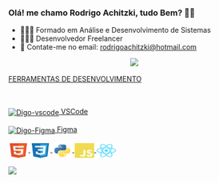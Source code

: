 ### Olá! me chamo Rodrigo Achitzki, tudo Bem? 👋🏻
- 👨🏼‍🎓 Formado em Análise e Desenvolvimento de Sistemas
- 🧑🏼‍💻 Desenvolvedor Freelancer
- 📧 Contate-me no email: rodrigoachitzki@hotmail.com
<div align="center">
  <a href="https://https://github.com/RodrigoAchitzki/rodrigoachitzki">
  <img height="180em" src="https://github-readme-stats.vercel.app/api?username=RodrigoAchitzki&show_icons=true&theme=dark&include_all_commits=true&count_private=true"/>
</div>
    
  FERRAMENTAS DE DESENVOLVIMENTO <br></br>
  <div style="display: inline_block"><br> 
  <img align="center" alt="Digo-vscode" height="30" width="40" src="https://img.icons8.com/?size=100&id=9OGIyU8hrxW5&format=png&color=000000"> VSCode<br></br>
  <img align="center" alt="Digo-Figma" height="30" width="40" src="https://img.icons8.com/?size=100&id=zfHRZ6i1Wg0U&format=png&color=000000"> Figma
  </div>

  <div style="display: inline_block"><br>
  <img align="center" alt="Digo-HTML" height="30" width="40" src="https://raw.githubusercontent.com/devicons/devicon/master/icons/html5/html5-original.svg">
  <img align="center" alt="Digo-CSS" height="30" width="40" src="https://raw.githubusercontent.com/devicons/devicon/master/icons/css3/css3-original.svg">
  <img align="center" alt="digo-Python" height="30" width="40" src="https://raw.githubusercontent.com/devicons/devicon/master/icons/python/python-original.svg">
  <img align="center" alt="Digo-Js" height="30" width="40" src="https://raw.githubusercontent.com/devicons/devicon/master/icons/javascript/javascript-plain.svg">
  <img align="center" alt="Digo-React" height="30" width="40" src="https://raw.githubusercontent.com/devicons/devicon/master/icons/react/react-original.svg">

</div>
 
<div>
<br>
   <a href="https://www.linkedin.com/in/rodrigo-achitzki-769050362/" target="_blank"><img src="https://img.shields.io/badge/-LinkedIn-%230077B5?style=for-the-badge&logo=linkedin&logoColor=white" target="_blank"></a>

 
